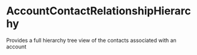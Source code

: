 # AccountContactRelationshipHierarchy
Provides a full hierarchy tree view of the contacts associated with an account
